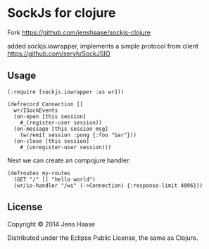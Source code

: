 # SockJs for clojure

Fork https://github.com/jenshaase/sockjs-clojure

added sockjs.iowrapper, implements a simple protocol from client https://github.com/seryh/SockJSIO


## Usage

```
(:require [sockjs.iowrapper :as wr]))

(defrecord Connection []
  wr/ISockEvents
  (on-open [this session]
    #_(register-user session))
  (on-message [this session msg]
    (wr/emit session :pong {:foo "bar"}))
  (on-close [this session]
    #_(unregister-user session)))
```

Next we can create an compojure handler:

```
(defroutes my-routes
  (GET "/" [] "hello world")
  (wr/io-handler "/ws" (->Connection) {:response-limit 4096}))
```

## License

Copyright © 2014 Jens Haase

Distributed under the Eclipse Public License, the same as Clojure.
